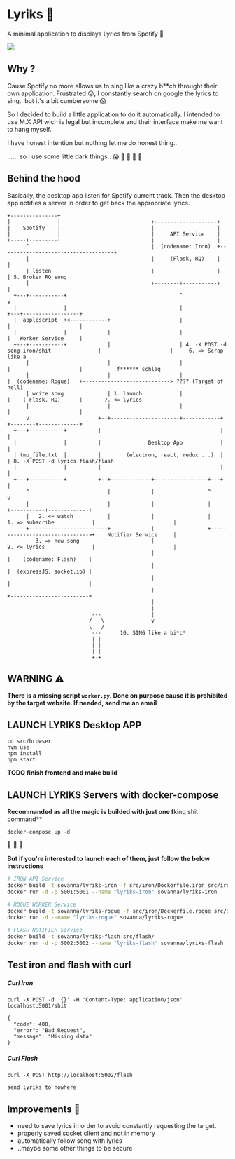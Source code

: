 # Lyriks :musical_note:

A minimal application to displays Lyrics from Spotify :star2:

![](https://cloud.githubusercontent.com/assets/811759/20074826/24012500-a532-11e6-8e60-80df1f5cd532.png)

## Why ?

Cause Spotify no more allows us to sing like a crazy b**ch throught their own application.
Frustrated :disappointed:, I constantly search on google the lyrics to sing.. but it's a bit cumbersome :scream:

So I decided to build a little application to do it automatically.
I intended to use M.X API wich is legal but incomplete and their interface make me want to hang myself.

I have honest intention but nothing let me do honest thing..

...... so I use some little dark things.. :scream: :police_car: :police_car: :police_car: :police_car:

## Behind the hood

Basically, the desktop app listen for Spotify current track. Then the desktop app notifies a server in order to get back the appropriate lyrics.

```
+---------------+
|               |                             +--------------------+
|    Spotify    |                             |                    |
|               |                             |     API Service    |
+-----+---------+                             |                    |
      ^                                       |  (codename: Iron)  +------------------------------------+
      |                                       |     (Flask, RQ)    |                                    |
      | listen                                |                    |                                    | 5. Broker RQ song
      |                                       +--------+-----------+                                    |
  +---+-----------+                                    ^                                                v
  |               |                                    |                                            +---+------------------+
  |  applescript  +<------------+                      |                                            |                      |
  |               |             |                      |                                            |   Worker Service     |
  +---+-----------+             |                      | 4. -X POST -d song iron/shit               |                      |     6. => Scrap like a
      |                         |                      |                                            |                      |           f****** schlag
      |                         |                      |                                            |  (codename: Rogue)   +----------------------------> ???? (Target of hell)
      | write song              | 1. launch            |                                            |    ( Flask, RQ)      |       7. <= lyrics
      |                         |                      |                                            |                      |
      v                      +--+----------------------+------------+                               +--------+-------------+
  +---+-----------+          |                                      |                                        |
  |               |          |               Desktop App            |                                        |
  | tmp_file.txt  |          |        (electron, react, redux ...)  |                                        | 8. -X POST -d lyrics flash/flash
  |               |          |                                      |                                        |
  +---+-----------+          +--+-------------+-----------------+---+                                        |
      ^                         |             |                 ^                                            v
      |                         |             |                 |                                +-----------+-------------+
      |   2. <= watch           |             |                 |     1. => subscribe            |                         |
      +-------------------------+             |                 +------------------------------->+    Notifier Service     |
         3. => new song                       |                       9. <= lyrics               |                         |
                                              |                                                  |    (codename: Flash)    |
                                              |                                                  |  (expressJS, socket.io) |
                                              |                                                  |                         |
                                              |                                                  +-------------------------+
                                              |
                                              |
                           ---                |
                          /   \               v
                          \   /
                           ---      10. SING like a bi*c*
                           | |
                           | |
                           | |
                           +-+
```

## WARNING :warning:

**There is a missing script `worker.py`. Done on purpose cause it is prohibited by the target website. If needed, send me an email**

## LAUNCH LYRIKS Desktop APP

```
cd src/browser
nvm use
npm install
npm start
```

**TODO finish frontend and make build**

## LAUNCH LYRIKS Servers with docker-compose

**Recommanded as all the magic is builded with just one f**king shit command**

```
docker-compose up -d
```

:clap: :clap: :clap:

**But if you're interested to launch each of them, just follow the below instructions**

```bash
# IRON API Service
docker build -t sovanna/lyriks-iron -f src/iron/Dockerfile.iron src/iron/
docker run -d -p 5001:5001 --name "lyriks-iron" sovanna/lyriks-iron

# ROGUE WORKER Service
docker build -t sovanna/lyriks-rogue -f src/iron/Dockerfile.rogue src/iron/
docker run -d --name "lyriks-rogue" sovanna/lyriks-rogue

# FLASH NOTIFIER Service
docker build -t sovanna/lyriks-flash src/flash/
docker run -d -p 5002:5002 --name "lyriks-flash" sovanna/lyriks-flash
```

## Test iron and flash with curl

##### Curl Iron

`curl -X POST -d '{}' -H 'Content-Type: application/json' localhost:5001/shit`

```
{
  "code": 400,
  "error": "Bad Request",
  "message": "Missing data"
}
```

##### Curl Flash

`curl -X POST http://localhost:5002/flash`


```
send lyriks to nowhere
```

## Improvements :car:

* need to save lyrics in order to avoid constantly requesting the target.
* properly saved socket client and not in memory
* automatically follow song with lyrics
* ..maybe some other things to be secure
